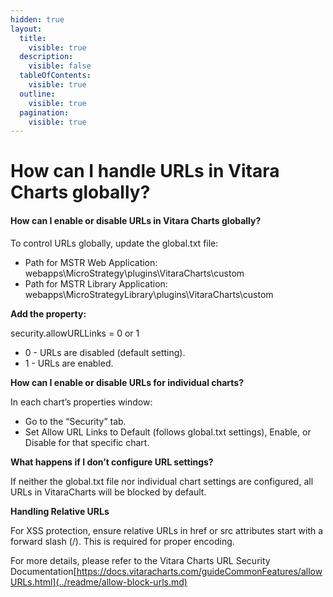 ```yaml
---
hidden: true
layout:
  title:
    visible: true
  description:
    visible: false
  tableOfContents:
    visible: true
  outline:
    visible: true
  pagination:
    visible: true
---
```


# How can I handle URLs in Vitara Charts globally?

#### How can I enable or disable URLs in Vitara Charts globally? <a href="#how-can-i-enable-or-disable-urls-in-vitara-charts-globally" id="how-can-i-enable-or-disable-urls-in-vitara-charts-globally"></a>

To control URLs globally, update the global.txt file:

* Path for MSTR Web Application: webapps\MicroStrategy\plugins\VitaraCharts\custom
* Path for MSTR Library Application: webapps\MicroStrategyLibrary\plugins\VitaraCharts\custom

**Add the property:**

security.allowURLLinks = 0 or 1

* 0 - URLs are disabled (default setting).
* 1 - URLs are enabled.

**How can I enable or disable URLs for individual charts?**

In each chart’s properties window:

* Go to the “Security” tab.
* Set Allow URL Links to Default (follows global.txt settings), Enable, or Disable for that specific chart.

**What happens if I don’t configure URL settings?**

If neither the global.txt file nor individual chart settings are configured, all URLs in VitaraCharts will be blocked by default.

**Handling Relative URLs**

For XSS protection, ensure relative URLs in href or src attributes start with a forward slash (/). This is required for proper encoding.

For more details, please refer to the Vitara Charts URL Security Documentation[https://docs.vitaracharts.com/guideCommonFeatures/allowURLs.html](../readme/allow-block-urls.md)
